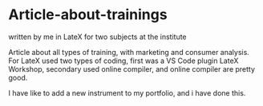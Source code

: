 # Article-about-trainings
written by me in LateX for two subjects at the institute

Article about all types of training, with marketing and consumer analysis. For LateX used two types of coding, first was a VS Code plugin LateX Workshop, secondary used online compiler, and online compiler are pretty good.

I have like to add a new instrument to my portfolio, and i have done this.
